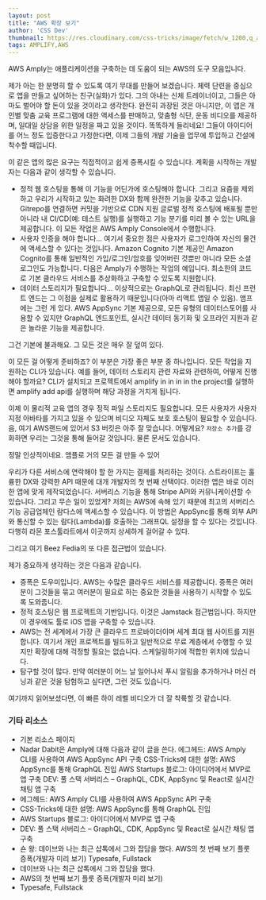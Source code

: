 ```yaml
---
layout: post
title: "AWS 확장 보기"
author: 'CSS Dev'
thumbnail: https://res.cloudinary.com/css-tricks/image/fetch/w_1200,q_auto,f_auto/https://css-tricks.com/wp-content/uploads/2020/10/amplify-thumb.png
tags: AMPLIFY,AWS
---
```



AWS Amply는 애플리케이션을 구축하는 데 도움이 되는 AWS의 도구 모음입니다.

제가 아는 한 분명히 할 수 있도록 여기 무대를 만들어 보겠습니다. 체력 단련을 중심으로 앱을 만들고 싶어하는 친구(실화)가 있다. 그의 아내는 신체 트레이너이고, 그들은 아마도 벌어야 할 돈이 있을 것이라고 생각한다. 완전히 과장된 것은 아니지만, 이 앱은 개인별 맞춤 교육 프로그램에 대한 액세스를 판매하고, 맞춤형 식단, 운동 비디오를 제공하며, 일대일 상담을 위한 일정을 짜고 있을 것이다. 똑똑하게 들리네요! 그들이 아이디어를 어느 정도 입증한다고 가정한다면, 이제 그들의 개발 기술을 업무에 투입하고 건설에 착수할 때입니다.

이 같은 앱의 많은 요구는 직접적이고 쉽게 증폭시킬 수 있습니다. 계획을 시작하는 개발자는 다음과 같이 생각할 수 있습니다.

- 정적 웹 호스팅을 통해 이 기능을 어딘가에 호스팅해야 합니다. 그리고 요즘을 제외하고 우리가 시작하고 있는 화려한 DX와 함께 완전한 기능을 갖추고 있습니다. Gitrepo를 연결하면 커밋을 기반으로 CDN 지원 글로벌 정적 호스팅에 배포될 뿐만 아니라 내 CI/CD(예: 테스트 실행)를 실행하고 기능 분기를 미리 볼 수 있는 URL을 제공합니다. 이 모든 작업은 AWS Amply Console에서 수행합니다.
- 사용자 인증을 해야 합니다... 여기서 중요한 점은 사용자가 로그인하여 자신의 물건에 액세스할 수 있다는 것입니다. Amazon Cognito 기본 제공인 Amazon Cognito를 통해 일반적인 가입/로그인/암호를 잊어버린 것뿐만 아니라 모든 소셜 로그인도 가능합니다. 다음은 Amply가 수행하는 작업의 예입니다. 최소한의 코드로 기본 클라우드 서비스를 추상화하고 구축할 수 있도록 지원합니다.
- 데이터 스토리지가 필요합니다… 이상적으로는 GraphQL로 관리됩니다. 최신 프런트 엔드는 그 이점을 실제로 활용하기 때문입니다(아마 리액트 앱일 수 있음). 앰프에는 그런 게 있다. AWS AppSync 기본 제공으로, 모든 유형의 데이터스토어를 사용할 수 있지만 GraphQL 엔드포인트, 실시간 데이터 동기화 및 오프라인 지원과 같은 놀라운 기능을 제공합니다.

그건 기본에 불과해요. 그 모든 것은 매우 잘 덮여 있다.

이 모든 걸 어떻게 준비하죠? 이 부분은 가장 좋은 부분 중 하나입니다. 모든 작업을 지원하는 CLI가 있습니다. 예를 들어, 데이터 스토리지 관련 자료와 관련하여, 어떻게 진행해야 할까요? CLI가 설치되고 프로젝트에서 amplify in in in in the project를 실행하면 amplify add api를 실행하며 해당 과정을 거치게 됩니다.

이제 이 물리적 교육 앱의 경우 정적 파일 스토리지도 필요합니다. 모든 사용자가 사용자 지정 아바타를 가지고 있을 수 있으며 비디오 자체도 보호 호스팅이 필요할 수 있습니다. 음, 여기 AWS랜드에 있어서 S3 버킷은 아주 잘 맞습니다. 어떻게요? `저장소 추가`를 강화하면 우리는 그것을 통해 들어갈 것입니다. 물론 문서도 있습니다.

정말 인상적이네요. 앰플로 거의 모든 걸 만들 수 있어

우리가 다른 서비스에 연락해야 할 한 가지는 결제를 처리하는 것이다. 스트라이프는 훌륭한 DX와 강력한 API 때문에 대개 개발자의 첫 번째 선택이다. 이러한 앱은 바로 이러한 앱에 맞게 제작되었습니다. 서버리스 기능을 통해 Stripe API와 커뮤니케이션할 수 있습니다. 그리고 무슨 일이 있었게? 저희는 AWS에 속해 있기 때문에 최고의 서버리스 기능 공급업체인 람다스에 액세스할 수 있습니다. 이 방법은 AppSync를 통해 외부 API와 통신할 수 있는 람다(Lambda)를 호출하는 그래프QL 설정을 할 수 있다는 것입니다. 다행히 라몬 포스툴라트에서 이곳까지 상세하게 걸어갈 수 있다.

그리고 여기 Beez Fedia의 또 다른 접근법이 있습니다.

제가 중요하게 생각하는 것은 다음과 같습니다.

- 증폭은 도우미입니다. AWS는 수많은 클라우드 서비스를 제공합니다. 증폭은 여러분이 그것들을 묶고 여러분이 필요로 하는 중요한 것들을 사용하기 시작할 수 있도록 도와줍니다.
- 정적 호스팅은 웹 프로젝트의 기반입니다. 이것은 Jamstack 접근법입니다. 하지만 이 경우에도 툴로 iOS 앱을 구축할 수 있습니다.
- AWS는 전 세계에서 가장 큰 클라우드 프로바이더이며 세계 최대 웹 사이트를 지원합니다. 여기서 개인 프로젝트를 빌드하고 일반적으로 무료 계층에서 수행할 수 있지만 확장에 대해 걱정할 필요는 없습니다. 스케일링하기에 적합한 위치에 있습니다.
- 탐구할 것이 많다. 만약 여러분이 어느 날 일어나서 푸시 알림을 추가하거나 머신 러닝과 같은 것을 탐험하고 싶다면, 그런 것도 있습니다.

여기까지 읽어보셨다면, 이 빠른 하이 레벨 비디오가 더 잘 착륙할 것 같습니다.

### 기타 리소스

- 기본 리소스 페이지
- Nadar Dabit은 Amply에 대해 다음과 같이 글을 쓴다.
에그헤드: AWS Amply CLI를 사용하여 AWS AppSync API 구축
CSS-Tricks에 대한 설명: AWS AppSync를 통해 GraphQL 진입
AWS Startups 블로그: 아이디어에서 MVP로 앱 구축
DEV: 풀 스택 서버리스 – GraphQL, CDK, AppSync 및 React로 실시간 채팅 앱 구축
- 에그헤드: AWS Amply CLI를 사용하여 AWS AppSync API 구축
- CSS-Tricks에 대한 설명: AWS AppSync를 통해 GraphQL 진입
- AWS Startups 블로그: 아이디어에서 MVP로 앱 구축
- DEV: 풀 스택 서버리스 – GraphQL, CDK, AppSync 및 React로 실시간 채팅 앱 구축
- 숀 왕:
데이브와 나는 최근 샵톡에서 그와 잡담을 했다.
AWS의 첫 번째 보기 플룻 증폭(개발자 미리 보기)
Typesafe, Fullstack
- 데이브와 나는 최근 샵톡에서 그와 잡담을 했다.
- AWS의 첫 번째 보기 플룻 증폭(개발자 미리 보기)
- Typesafe, Fullstack